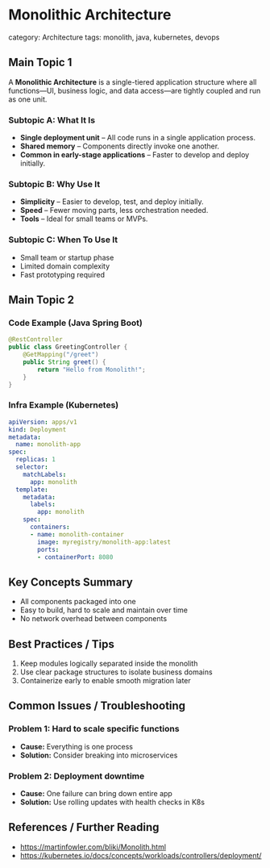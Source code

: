 # Monolithic Architecture
category: Architecture
tags: monolith, java, kubernetes, devops
## Main Topic 1
A **Monolithic Architecture** is a single-tiered application structure where all functions—UI, business logic, and data access—are tightly coupled and run as one unit.

### Subtopic A: What It Is
- **Single deployment unit** – All code runs in a single application process.
- **Shared memory** – Components directly invoke one another.
- **Common in early-stage applications** – Faster to develop and deploy initially.

### Subtopic B: Why Use It
- **Simplicity** – Easier to develop, test, and deploy initially.
- **Speed** – Fewer moving parts, less orchestration needed.
- **Tools** – Ideal for small teams or MVPs.

### Subtopic C: When To Use It
- Small team or startup phase
- Limited domain complexity
- Fast prototyping required

## Main Topic 2
### Code Example (Java Spring Boot)
```java
@RestController
public class GreetingController {
    @GetMapping("/greet")
    public String greet() {
        return "Hello from Monolith!";
    }
}
```

### Infra Example (Kubernetes)
```yaml
apiVersion: apps/v1
kind: Deployment
metadata:
  name: monolith-app
spec:
  replicas: 1
  selector:
    matchLabels:
      app: monolith
  template:
    metadata:
      labels:
        app: monolith
    spec:
      containers:
      - name: monolith-container
        image: myregistry/monolith-app:latest
        ports:
        - containerPort: 8080
```

## Key Concepts Summary
- All components packaged into one
- Easy to build, hard to scale and maintain over time
- No network overhead between components

## Best Practices / Tips
1. Keep modules logically separated inside the monolith
2. Use clear package structures to isolate business domains
3. Containerize early to enable smooth migration later

## Common Issues / Troubleshooting
### Problem 1: Hard to scale specific functions
- **Cause:** Everything is one process
- **Solution:** Consider breaking into microservices

### Problem 2: Deployment downtime
- **Cause:** One failure can bring down entire app
- **Solution:** Use rolling updates with health checks in K8s

## References / Further Reading
- https://martinfowler.com/bliki/Monolith.html
- https://kubernetes.io/docs/concepts/workloads/controllers/deployment/
